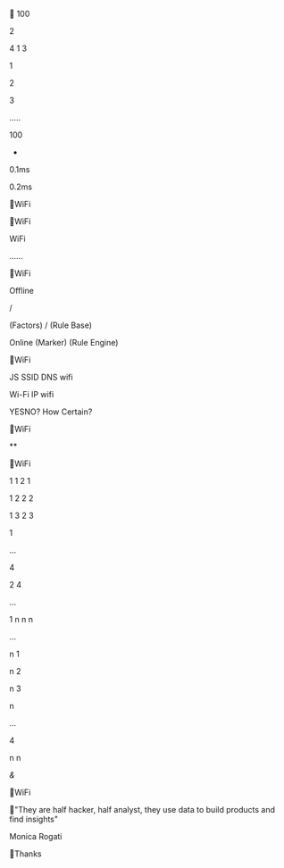
 


 



100   





2



4 1 3

1

2

3

.....


100

*



 

0.1ms 


0.2ms 







    

WiFi  

WiFi

WiFi













 ......





WiFi



Offline







/














  (Factors)
/ (Rule Base)


Online  (Marker)
 (Rule Engine)



WiFi


 JS  SSID  DNS wifi

  Wi-Fi
 IP wifi

YESNO? How Certain?

WiFi





 

**

WiFi

 

1 1
2 1

1 2
2 2

1 3
2 3

1

...

4

2 4

...

1 n
n n

...

n 1

n 2

n 3

n

...

4

n n

*&*

WiFi






"They are half hacker, half analyst, they use data to build products and find insights"

Monica Rogati

Thanks

